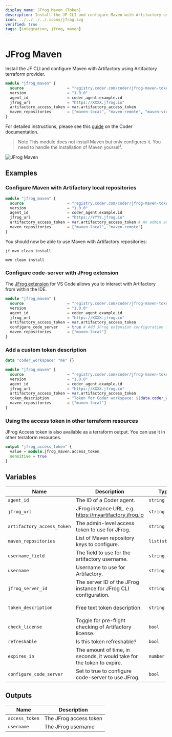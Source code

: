 ```yaml
---
display_name: JFrog Maven (Token)
description: Install the JF CLI and configure Maven with Artifactory using Artifactory terraform provider.
icon: ../../../../.icons/jfrog.svg
verified: true
tags: [integration, jfrog, maven]
---
```


# JFrog Maven

Install the JF CLI and configure Maven with Artifactory using Artifactory terraform provider.

```tf
module "jfrog_maven" {
  source                   = "registry.coder.com/coder/jfrog-maven-token/coder"
  version                  = "1.0.0"
  agent_id                 = coder_agent.example.id
  jfrog_url                = "https://XXXX.jfrog.io"
  artifactory_access_token = var.artifactory_access_token
  maven_repositories       = ["maven-local", "maven-remote", "maven-virtual"]
}
```

For detailed instructions, please see this [guide](https://coder.com/docs/v2/latest/guides/artifactory-integration#jfrog-token) on the Coder documentation.

> Note
> This module does not install Maven but only configures it. You need to handle the installation of Maven yourself.

![JFrog Maven](../../.images/jfrog-maven.png)

## Examples

### Configure Maven with Artifactory local repositories

```tf
module "jfrog_maven" {
  source                   = "registry.coder.com/coder/jfrog-maven-token/coder"
  version                  = "1.0.0"
  agent_id                 = coder_agent.example.id
  jfrog_url                = "https://YYYY.jfrog.io"
  artifactory_access_token = var.artifactory_access_token # An admin access token
  maven_repositories       = ["maven-local", "maven-remote"]
}
```

You should now be able to use Maven with Artifactory repositories:

```shell
jf mvn clean install
```

```shell
mvn clean install
```

### Configure code-server with JFrog extension

The [JFrog extension](https://open-vsx.org/extension/JFrog/jfrog-vscode-extension) for VS Code allows you to interact with Artifactory from within the IDE.

```tf
module "jfrog_maven" {
  source                   = "registry.coder.com/coder/jfrog-maven-token/coder"
  version                  = "1.0.0"
  agent_id                 = coder_agent.example.id
  jfrog_url                = "https://XXXX.jfrog.io"
  artifactory_access_token = var.artifactory_access_token
  configure_code_server    = true # Add JFrog extension configuration for code-server
  maven_repositories       = ["maven-local"]
}
```

### Add a custom token description

```tf
data "coder_workspace" "me" {}

module "jfrog_maven" {
  source                   = "registry.coder.com/coder/jfrog-maven-token/coder"
  version                  = "1.0.0"
  agent_id                 = coder_agent.example.id
  jfrog_url                = "https://XXXX.jfrog.io"
  artifactory_access_token = var.artifactory_access_token
  token_description        = "Token for Coder workspace: ${data.coder_workspace_owner.me.name}/${data.coder_workspace.me.name}"
  maven_repositories       = ["maven-local"]
}
```

### Using the access token in other terraform resources

JFrog Access token is also available as a terraform output. You can use it in other terraform resources.

```tf
output "jfrog_access_token" {
  value = module.jfrog_maven.access_token
  sensitive = true
}
```

## Variables

| Name | Description | Type | Default | Required |
|------|-------------|------|---------|:--------:|
| `agent_id` | The ID of a Coder agent. | `string` | n/a | yes |
| `jfrog_url` | JFrog instance URL. e.g. https://myartifactory.jfrog.io | `string` | n/a | yes |
| `artifactory_access_token` | The admin-level access token to use for JFrog. | `string` | n/a | yes |
| `maven_repositories` | List of Maven repository keys to configure. | `list(string)` | `[]` | no |
| `username_field` | The field to use for the artifactory username. | `string` | `"username"` | no |
| `username` | Username to use for Artifactory. | `string` | `null` | no |
| `jfrog_server_id` | The server ID of the JFrog instance for JFrog CLI configuration. | `string` | `"0"` | no |
| `token_description` | Free text token description. | `string` | `"Token for Coder workspace"` | no |
| `check_license` | Toggle for pre-flight checking of Artifactory license. | `bool` | `true` | no |
| `refreshable` | Is this token refreshable? | `bool` | `false` | no |
| `expires_in` | The amount of time, in seconds, it would take for the token to expire. | `number` | `null` | no |
| `configure_code_server` | Set to true to configure code-server to use JFrog. | `bool` | `false` | no |

## Outputs

| Name | Description |
|------|-------------|
| `access_token` | The JFrog access token |
| `username` | The JFrog username | 